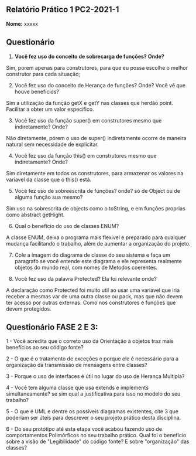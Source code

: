 ## Relatório Prático 1 PC2-2021-1

**Nome:** xxxxx

## Questionário

1. **Você fez uso do conceito de sobrecarga de funções? Onde?**

Sim, porem apenas para construtores, para que eu possa escolhe o melhor construtor para cada situação;

2. Você fez uso do conceito de Herança de funções? Onde? Você vê que houve benefícios?

Sim a utilização da função getX e getY nas classes que herdão point.  Facilitar a obter um valor especifico.

3. Você fez uso da função super() em construtores mesmo que indiretamente? Onde?

Não diretamente, pórem o uso de super() indiretamente ocorre de maneira natural sem necessidade de explicitar.

4. Você fez uso da função this() em construtores mesmo que indiretamente? Onde?

Sim diretamente em todos os construtores, para armazenar os valores na variavel da classe que o this() está. 

5. Você fez uso de sobreescrita de funções? onde? só de Object ou de alguma função sua mesmo?

Sim uso na sobrescrita de objects como o toString, e em funções proprias como abstract getHight.

6. Qual o benefício do uso de classes ENUM?

A classe ENUM, deixa o programa mais flexivel e preparado para qualquer mudança facilitando o trabalho, além de aumentar a organização do projeto.

7. Cole a imagem do diagrama de classe do seu sistema e faça um paragrafo se você entende este diagrama e ele representa realmente objetos do mundo real, com nomes de Metodos coerentes.


9. Você fez uso da palavra Protected? Ela foi relevante onde?

A declaração como Protected foi muito util ao usar uma variavel que iria receber a mesmas var de uma outra classe ou pack, mas que não devem ter acesso por outras externas. Como nos construtores e funções que devem protegidos.


## Questionário FASE 2 E 3:

1 - Você acredita que o correto uso da Orientação à objetos traz mais benefícios ao seu código fonte?

2 - O que é o tratamento de exceções e porque ele é necessário para a organização da transmissão de mensagens entre classes?

3 - Porque o uso de interfaces é útil no lugar do uso de Herança Multipla?

4 - Você tem alguma classe que usa extends e implements simultaneamente? se sim qual a justificativa para isso no modelo do seu trabalho?

5 - O que é UML e dentre os possíveis diagramas existentes, cite 3 que poderiam ser úteis para descrever o seu projeto prático desta disciplina.

6 - Do seu protótipo até esta etapa você acabou fazendo uso de comportamentos Polimórficos no seu trabalho prático. Qual foi o benefício sobre a visão de "Legibilidade" do código fonte? E sobre "organização" das classes?
